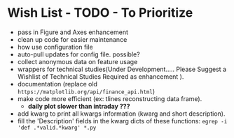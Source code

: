 # Wish List - TODO - To Prioritize

- pass in Figure and Axes enhancement
- clean up code for easier maintenance
- how use configuration file
- auto-pull updates for config file. possible?
- collect anonymous data on feature usage
- wrappers for technical studies(Under Development..... Please Suggest a Wishlist of Technical Studies Required as enhancement ).
- documentation (replace old `https://matplotlib.org/api/finance_api.html`)
- make code more efficient (ex: tlines reconstructing data frame).
  - **daily plot slower than intraday ???**
- add kwarg to print all kwargs information (kwarg and short description).
- fill the 'Description' fields in the kwarg dicts of these functions: `egrep -i 'def .*valid.*kwarg' *.py`

